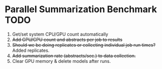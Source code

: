 # Parallel Summarization Benchmark TODO

1. Get/set system CPU/GPU count automatically
2. ~~Add GPU/CPU count and abstracts per job to results~~
3. ~~Should we be doing replicates or collecting individual job run times?~~ Added replicates.
4. ~~Add summarization rate (abstracts/sec.) to data collection.~~
5. Clear GPU memory & delete models after runs.
